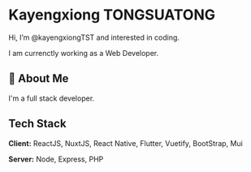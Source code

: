 
# Kayengxiong TONGSUATONG

Hi, I’m @kayengxiongTST and interested in coding.

I am currenctly working as a Web Developer.


## 🚀 About Me
I'm a full stack developer.


## Tech Stack

**Client:** ReactJS, NuxtJS, React Native, Flutter, Vuetify, BootStrap, Mui

**Server:** Node, Express, PHP

